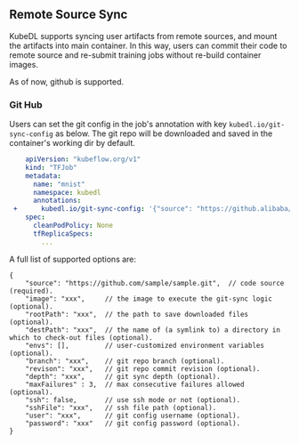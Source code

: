 ## Remote Source Sync

KubeDL supports syncing user artifacts from remote sources, and mount the artifacts  into main container. In this way, users
can commit their code to remote source and re-submit training jobs without re-build container images.

As of now, github is supported.

### Git Hub

Users can set the git config in the job's annotation with key `kubedl.io/git-sync-config` as below. The git repo will be downloaded and saved in the container's working dir by default.


```yaml
    apiVersion: "kubeflow.org/v1"
    kind: "TFJob"
    metadata:
      name: "mnist"
      namespace: kubedl 
      annotations:
 +      kubedl.io/git-sync-config: '{"source": "https://github.alibaba/kubedl" }'
    spec:
      cleanPodPolicy: None 
      tfReplicaSpecs:
        ...
```


A full list of supported options are:

```json5
{
    "source": "https://github.com/sample/sample.git",  // code source (required).
    "image": "xxx",     // the image to execute the git-sync logic (optional).
    "rootPath": "xxx",  // the path to save downloaded files (optional).
    "destPath": "xxx",  // the name of (a symlink to) a directory in which to check-out files (optional).
    "envs": [],         // user-customized environment variables (optional).
    "branch": "xxx",    // git repo branch (optional).
    "revison": "xxx",   // git repo commit revision (optional).
    "depth": "xxx",     // git sync depth (optional).
    "maxFailures" : 3,  // max consecutive failures allowed (optional).
    "ssh": false,       // use ssh mode or not (optional).
    "sshFile": "xxx",   // ssh file path (optional).
    "user": "xxx",      // git config username (optional).
    "password": "xxx"   // git config password (optional).
}
```
